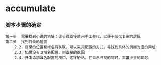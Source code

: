 # accumulate

### 脚本步骤的确定
    第一步  需要找到小说的地址：该步骤直接使用手工替代，以便于简化复杂的逻辑
    第二步  找到目录的位置
        2.2，目录的位置和域名有关联，可以采用配置的方式，寻找到具体的页面对应的网址
        2.3，如果没有改域名配置，则直接的返回
        2.4，开发添加域名配置的接口，这样的话，在自己寻找的同时，丰富小说的网站
        